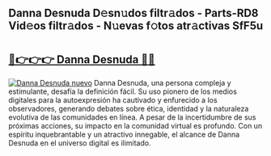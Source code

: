 ## Danna Desnuda D𝚎sn𝚞dos filtr𝚊dos - Parts-RD8 Vid𝚎os filtr𝚊dos - N𝚞evas f𝚘tos atr𝚊ctivas SfF5u

# <h2><a href="http://mb7zwae.tromn.icu/?c=Danna+Desnuda">🔗👉👉👉 Danna Desnuda 🔗🔗</a></h2>

[![Danna Desnuda nuevo](https://i.imgur.com/pEAQMta.gif)](http://mb7zwae.tromn.icu/?c=Danna+Desnuda)
Danna Desnuda, una persona compleja y estimulante, desafía la definición fácil. Su uso pionero de los medios digitales para la autoexpresión ha cautivado y enfurecido a los observadores, generando debates sobre ética, identidad y la naturaleza evolutiva de las comunidades en línea. A pesar de la incertidumbre de sus próximas acciones, su impacto en la comunidad virtual es profundo. Con un espíritu inquebrantable y un atractivo innegable, el alcance de Danna Desnuda en el universo digital es ilimitado.

